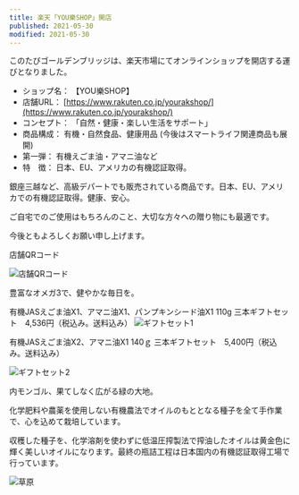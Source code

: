 ```yaml
---
title: 楽天「YOU樂SHOP」開店
published: 2021-05-30
modified: 2021-05-30
---
```


このたびゴールデンブリッジは、楽天市場にてオンラインショップを開店する運びとなりました。

- ショップ名：   【YOU樂SHOP】
- 店舗URL：  [https://www.rakuten.co.jp/yourakshop/](https://www.rakuten.co.jp/yourakshop/)
- コンセプト：  「自然・健康・楽しい生活をサポート」
- 商品構成：  有機・自然食品、健康用品 (今後はスマートライフ関連商品も展開)
- 第一弾：  有機えごま油・アマニ油など
- 特　徴：  日本、EU、アメリカの有機認証取得。

銀座三越など、高級デパートでも販売されている商品です。日本、EU、アメリカでの有機認証取得。健康、安心。

ご自宅でのご使用はもちろんのこと、大切な方々への贈り物にも最適です。

今後ともよろしくお願い申し上げます。

 
店舗QRコード

![店舗QRコード](/pict/posts/2021/0530-01.png)

豊富なオメガ3で、健やかな毎日を。

有機JASえごま油X1、アマニ油X1、パンプキンシード油X1 110g 三本ギフトセット　4,536円（税込み。送料込み）
![ギフトセット1](/pict/posts/2021/0530-02.jpg)

有機JASえごま油X2、アマニ油X1 140ｇ
三本ギフトセット　5,400円（税込み。送料込み）

![ギフトセット2](/pict/posts/2021/0530-03.jpg)

内モンゴル、果てしなく広がる緑の大地。

化学肥料や農薬を使用しない有機農法でオイルのもととなる種子を全て手作業で、心を込めて栽培しています。

収穫した種子を、化学溶剤を使わずに低温圧搾製法で搾油したオイルは黄金色に輝く美しいオイルになります。最終の瓶詰工程は日本国内の有機認証取得工場で行っています。

![草原](/pict/posts/2021/0530-04.jpg)

